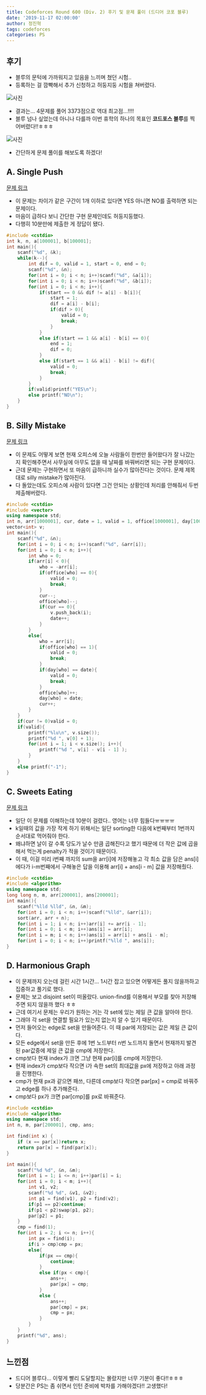 ```yaml
---
title: Codeforces Round 600 (Div. 2) 후기 및 문제 풀이 (드디어 코포 블루)
date: '2019-11-17 02:00:00'
author: 정진혁
tags: codeforces
categories: PS
---
```


## 후기

- 블루의 문턱에 가까워지고 있음을 느끼며 쳤던 시험..
- 등록하는 걸 깜빡해서 추가 신청하고 허둥지둥 시험을 쳐버렸다.

![사진](./codeforces-600.png)

- 결과는... 4문제를 풀어 3373점으로 역대 최고점...!!!!
- 블루 넘나 싶었는데 아니나 다를까 이번 휴학의 하나의 목표인 **코드포스 블루**를 찍어버렸다!!ㅎㅎㅎ

![사진](./codeforces-600-blue.png)

- 간단하게 문제 풀이를 해보도록 하겠다!

## A. Single Push

[문제 링크](https://codeforces.com/contest/1253/problem/A)

- 이 문제는 차이가 같은 구간이 1개 이하로 있다면 YES 아니면 NO를 출력하면 되는 문제이다.
- 마음이 급하다 보니 간단한 구현 문제인데도 허둥지둥했다.
- 다행히 10분만에 제출한 게 정답이 됐다.

```cpp
#include <cstdio>
int k, n, a[100001], b[100001];
int main(){
    scanf("%d", &k);
    while(k--){
        int dif = 0, valid = 1, start = 0, end = 0;
        scanf("%d", &n);
        for(int i = 0; i < n; i++)scanf("%d", &a[i]);
        for(int i = 0; i < n; i++)scanf("%d", &b[i]);
        for(int i = 0; i < n; i++){
            if(start == 0 && dif != a[i] - b[i]){
                start = 1;
                dif = a[i] - b[i];
                if(dif > 0){
                    valid = 0;
                    break;
                }
            }
            else if(start == 1 && a[i] - b[i] == 0){
                end = 1;
                dif = 0;
            }
            else if(start == 1 && a[i] - b[i] != dif){
                valid = 0;
                break;
            }
        }
        if(valid)printf("YES\n");
        else printf("NO\n");
    }
}
```

## B. Silly Mistake

[문제 링크](https://codeforces.com/contest/1253/problem/B)

- 이 문제도 어떻게 보면 현재 오피스에 오늘 사람들이 한번만 들어왔다가 잘 나갔는지 확인해주면서 사무실에 아무도 없을 때 날짜를 바꿔버리면 되는 구현 문제이다.
- 근데 문제는 구현하면서 또 마음이 급하니까 실수가 많아진다는 것이다. 문제 제목대로 silly mistake가 많아진다.
- 다 돌았는데도 오피스에 사람이 있다면 그건 안되는 상황인데 처리를 안해줘서 두번 제출해버렸다.

```cpp
#include <cstdio>
#include <vector>
using namespace std;
int n, arr[1000001], cur, date = 1, valid = 1, office[1000001], day[1000001];
vector<int> v;
int main(){
    scanf("%d", &n);
    for(int i = 0; i < n; i++)scanf("%d", &arr[i]);
    for(int i = 0; i < n; i++){
        int who = 0;
        if(arr[i] < 0){
            who = -arr[i];
            if(office[who] == 0){
                valid = 0;
                break;
            }
            cur--;
            office[who]--;
            if(cur == 0){
                v.push_back(i);
                date++;
            }
        }
        else{
            who = arr[i];
            if(office[who] == 1){
                valid = 0;
                break;
            }
            if(day[who] == date){
                valid = 0;
                break;
            }
            office[who]++;
            day[who] = date;
            cur++;
        }
    }
    if(cur != 0)valid = 0;
    if(valid){
        printf("%lu\n", v.size());
        printf("%d ", v[0] + 1);
        for(int i = 1; i < v.size(); i++){
            printf("%d ", v[i] - v[i - 1] );
        }
    }
    else printf("-1");
}
```

## C. Sweets Eating

[문제 링크](https://codeforces.com/contest/1253/problem/C)

- 일단 이 문제를 이해하는데 10분이 걸렸다.. 영어는 너무 힘들다ㅠㅠㅠㅠ
- k일때의 값을 가장 작게 하기 위해서는 일단 sorting한 다음에 k번째부터 1번까지 순서대로 먹어줘야 한다.
- 왜냐하면 날이 갈 수록 당도가 날수 만큼 곱해진다고 했기 때문에 더 작은 값에 곱을 해서 먹는게 penalty가 적을 것이기 때문이다.
- 이 때, 이걸 미리 i번째 까지의 sum을 arr[i]에 저장해놓고 각 최소 값을 담은 ans[i]에다가 i-m번째에서 구해놓은 답을 이용해 arr[i] + ans[i - m] 값을 저장해줬다.

```cpp
#include <cstdio>
#include <algorithm>
using namespace std;
long long n, m, arr[200001], ans[200001];
int main(){
    scanf("%lld %lld", &n, &m);
    for(int i = 0; i < n; i++)scanf("%lld", &arr[i]);
    sort(arr, arr + n);
    for(int i = 1; i < n; i++)arr[i] += arr[i - 1];
    for(int i = 0; i < m; i++)ans[i] = arr[i];
    for(int i = m; i < n; i++)ans[i] = arr[i] + ans[i - m];
    for(int i = 0; i < n; i++)printf("%lld ", ans[i]);
}
```

## D. Harmonious Graph

- 이 문제까지 오는데 걸린 시간 1시간... 1시간 잡고 있으면 어떻게든 풀지 않을까하고 집중하고 풀기로 했다.
- 문제는 보고 disjoint set이 떠올랐다. union-find를 이용해서 부모를 찾아 저장해주면 되지 않을까 했다 ㅎㅎ
- 근데 여기서 문제는 우리가 원하는 거는 각 set에 있는 제일 큰 값을 알아야 한다.
- 그래야 각 set을 연결할 필요가 있는지 없는지 알 수 있기 때문이다.
- 먼저 들어오는 edge로 set을 만들어준다. 이 때 par에 저장되는 값은 제일 큰 값이다.
- 모든 edge에서 set을 만든 후에 1번 노드부터 n번 노드까지 돌면서 현재까지 발견된 par값중에 제일 큰 값을 cmp에 저장한다.
- cmp보다 현재 index가 크면 그냥 현재 par[i]를 cmp에 저장한다.
- 현재 index가 cmp보다 작으면 i가 속한 set의 최대값을 px에 저장하고 아래 과정을 진행한다.
- cmp가 현재 px과 같으면 패쓰, 다른데 cmp보다 작으면 par[px] = cmp로 바꿔주고 edge를 하나 추가해준다.
- cmp보다 px가 크면 par[cmp]를 px로 바꿔준다.

```cpp
#include <cstdio>
#include <algorithm>
using namespace std;
int n, m, par[200001], cmp, ans;

int find(int x) {
    if (x == par[x])return x;
    return par[x] = find(par[x]);
}

int main(){
    scanf("%d %d", &n, &m);
    for(int i = 1; i <= n; i++)par[i] = i;
    for(int i = 0; i < m; i++){
        int v1, v2;
        scanf("%d %d", &v1, &v2);
        int p1 = find(v1), p2 = find(v2);
        if(p1 == p2)continue;
        if(p1 < p2)swap(p1, p2);
        par[p2] = p1;
    }
    cmp = find(1);
    for(int i = 2; i <= n; i++){
        int px = find(i);
        if(i > cmp)cmp = px;
        else{
            if(px == cmp){
                continue;
            }
            else if(px < cmp){
                ans++;
                par[px] = cmp;
            }
            else {
                ans++;
                par[cmp] = px;
                cmp = px;
            }
        }
    }
    printf("%d", ans);
}
```

## 느낀점

- 드디어 블루다... 이렇게 빨리 도달할지는 몰랐지만 너무 기분이 좋다!!ㅎㅎㅎ
- 당분간은 PS는 좀 쉬면서 인턴 준비에 박차를 가해야겠다!! 고생했다!

```toc

```
